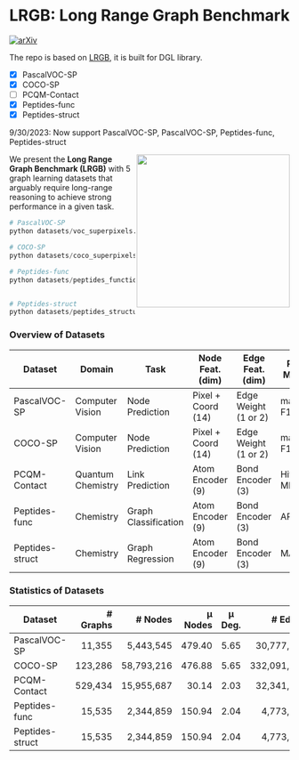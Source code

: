 # LRGB: Long Range Graph Benchmark

[![arXiv](https://img.shields.io/badge/arXiv-2206.08164-b31b1b.svg)](https://arxiv.org/abs/2206.08164)

The repo is based on [LRGB](https://github.com/vijaydwivedi75/lrgb), it is built for DGL library.

- [x] PascalVOC-SP
- [x] COCO-SP
- [ ] PCQM-Contact 
- [x] Peptides-func
- [x] Peptides-struct 

9/30/2023: Now support PascalVOC-SP, PascalVOC-SP, Peptides-func, Peptides-struct

<img src="https://i.imgur.com/2LKoGbu.png" align="right" width="275"/>



We present the **Long Range Graph Benchmark (LRGB)** with 5 graph learning datasets that arguably require
long-range reasoning to achieve strong performance in a given task. 


``` python
# PascalVOC-SP
python datasets/voc_superpixels.py

# COCO-SP
python datasets/coco_superpixels.py

# Peptides-func
python datasets/peptides_functional.py


# Peptides-struct 
python datasets/peptides_structural.py
```

### Overview of Datasets

|  Dataset | Domain  |  Task | Node Feat. (dim)  | Edge Feat. (dim) | Perf. Metric | 
|---|---|---|---|---|---|
| PascalVOC-SP| Computer Vision | Node Prediction | Pixel + Coord (14) | Edge Weight (1 or 2) | macro F1 |
| COCO-SP | Computer Vision | Node Prediction | Pixel + Coord (14) | Edge Weight (1 or 2) | macro F1 |
| PCQM-Contact | Quantum Chemistry | Link Prediction | Atom Encoder (9) | Bond Encoder (3) | Hits@K, MRR
| Peptides-func | Chemistry | Graph Classification | Atom Encoder (9) | Bond Encoder (3) | AP
| Peptides-struct | Chemistry | Graph Regression | Atom Encoder (9) | Bond Encoder (3) | MAE |


### Statistics of Datasets

|  Dataset | # Graphs  |  # Nodes | μ Nodes  | μ Deg. | # Edges | μ Edges | μ Short. Path | μ Diameter 
|---|---:|---:|---:|:---:|---:|---:|---:|---:|
| PascalVOC-SP| 11,355 | 5,443,545 | 479.40 | 5.65 | 30,777,444 | 2,710.48 | 10.74±0.51 | 27.62±2.13 |
| COCO-SP | 123,286 | 58,793,216 | 476.88 | 5.65 | 332,091,902 | 2,693.67 | 10.66±0.55 | 27.39±2.14 |
| PCQM-Contact | 529,434 | 15,955,687 | 30.14 | 2.03 | 32,341,644 | 61.09 |4.63±0.63 | 9.86±1.79 |
| Peptides-func | 15,535 | 2,344,859 | 150.94 | 2.04 | 4,773,974 | 307.30 | 20.89±9.79 | 56.99±28.72 |
| Peptides-struct | 15,535 | 2,344,859 | 150.94 | 2.04 | 4,773,974 | 307.30 | 20.89±9.79 | 56.99±28.72 |
